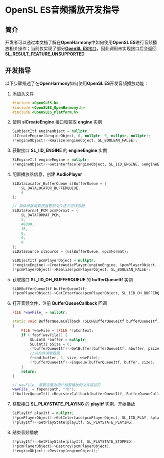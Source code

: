 # OpenSL ES音频播放开发指导 

## 简介

开发者可以通过本文档了解在**OpenHarmony**中如何使用**OpenSL ES**进行音频播放相关操作；当前仅实现了部分[**OpenSL ES**接口](https://gitee.com/openharmony/third_party_opensles/blob/master/api/1.0.1/OpenSLES.h)，因此调用未实现接口后会返回**SL_RESULT_FEATURE_UNSUPPORTED**
 
## 开发指导

以下步骤描述了在**OpenHarmony**如何使用**OpenSL ES**开发音频播放功能：

1. 添加头文件

    ```c++
    #include <OpenSLES.h>
    #include <OpenSLES_OpenHarmony.h>
    #include <OpenSLES_Platform.h>
    ```

2. 使用 **slCreateEngine** 接口和获取 **engine** 实例

    ```c++
    SLObjectItf engineObject = nullptr;
    slCreateEngine(&engineObject, 0, nullptr, 0, nullptr, nullptr);
    (*engineObject)->Realize(engineObject, SL_BOOLEAN_FALSE);
    ```

3. 获取接口 **SL_IID_ENGINE** 的 **engineEngine** 实例

    ```c++
    SLEngineItf engineEngine = nullptr;
    (*engineObject)->GetInterface(engineObject, SL_IID_ENGINE, &engineEngine);
    ```

4. 配置播放器信息，创建 **AudioPlayer** 

    ```c++
    SLDataLocator_BufferQueue slBufferQueue = {
        SL_DATALOCATOR_BUFFERQUEUE,
        0
    };
    
    // 具体参数需要根据音频文件格式进行适配
    SLDataFormat_PCM pcmFormat = {
        SL_DATAFORMAT_PCM,
        2,
        48000,
        16,
        0,
        0,
        0
    };
    SLDataSource slSource = {&slBufferQueue, &pcmFormat};
    
    SLObjectItf pcmPlayerObject = nullptr;
    (*engineEngine)->CreateAudioPlayer(engineEngine, &pcmPlayerObject, &slSource, null, 0, nullptr, nullptr);
    (*pcmPlayerObject)->Realize(pcmPlayerObject, SL_BOOLEAN_FALSE);
    ```

5. 获取接口 **SL_IID_OH_BUFFERQUEUE** 的 **bufferQueueItf** 实例

    ```c++
    SLOHBufferQueueItf bufferQueueItf;
    (*pcmPlayerObject)->GetInterface(pcmPlayerObject, SL_IID_OH_BUFFERQUEUE, &bufferQueueItf);
    ```

6. 打开音频文件，注册 **BufferQueueCallback** 回调

    ```c++
    FILE *wavFile_ = nullptr;
    
    static void BufferQueueCallback (SLOHBufferQueueItf bufferQueueItf, void *pContext, SLuint32 size)
    {
        FILE *wavFile = (FILE *)pContext;
        if (!feof(wavFile)) {
            SLuint8 *buffer = nullptr;
            SLuint32 pSize = 0;
            (*bufferQueueItf)->GetBuffer(bufferQueueItf, &buffer, pSize);
            //从文件读取数据
            fread(buffer, 1, size, wavFile);
            (*bufferQueueItf)->Enqueue(bufferQueueItf, buffer, size);
        }
        return;
    }
    
    // wavFile_ 需要设置为用户想要播放的文件描述符
    wavFile_ = fopen(path, "rb");
    (*bufferQueueItf)->RegisterCallback(bufferQueueItf, BufferQueueCallback, wavFile_);
    ```

7. 获取接口 **SL_PLAYSTATE_PLAYING** 的 **playItf** 实例，开始播放

    ```c++
    SLPlayItf playItf = nullptr;
    (*pcmPlayerObject)->GetInterface(pcmPlayerObject, SL_IID_PLAY, &playItf);
    (*playItf)->SetPlayState(playItf, SL_PLAYSTATE_PLAYING);
    ```

8. 结束音频播放

    ```c++
    (*playItf)->SetPlayState(playItf, SL_PLAYSTATE_STOPPED);
    (*pcmPlayerObject)->Destroy(pcmPlayerObject);
    (*engineObject)->Destroy(engineObject);
    ```